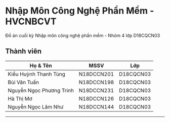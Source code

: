 # Nhập Môn Công Nghệ Phần Mềm - HVCNBCVT
Đồ án cuối kỳ Nhập môn công nghệ phần mềm - Nhóm 4 lớp D18CQCN03
## Thành viên
| Họ & Tên  | MSSV| Lớp|
| ------------- | ------------- |----------|
| Kiều Huỳnh Thanh Tùng           |N18DCCN201  |D18CQCN03|
| Bùi Văn Tuấn   | N18DCCN198  |D18CQCN03|
| Nguyễn Ngọc Phương Trinh    | N18DCCN231  |D18CQCN03|
| Hà Thị Mơ     | N18DCCN126 |D18CQCN03|
| Nguyễn Ngọc Lâm Như | N18DCCN144  |D18CQCN03|
-----------------------------------------------
